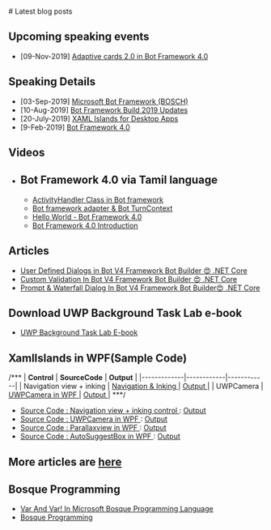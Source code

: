 
<BR>
<BR>
# Latest blog posts

## Upcoming speaking events
- [09-Nov-2019] <a href="https://www.meetup.com/DotNetBLR/events/264545071/?comment_table_id=505211227&comment_table_name=event_comment"> Adaptive cards 2.0 in Bot Framework 4.0 </a>

## Speaking Details<BR>
- [03-Sep-2019] <a href="https://github.com/rvinothrajendran/rvinothrajendran.github.io/blob/master/meetupinfo.md"> Microsoft Bot Framework (BOSCH) </a>
- [10-Aug-2019] <a href="https://www.meetup.com/DotNetBLR/events/262410498/">Bot Framework Build 2019 Updates</a>
- [20-July-2019] <a href="https://www.meetup.com/BDotNetUG/events/262892444/">XAML Islands for Desktop Apps</a>
- [9-Feb-2019] <a href="https://www.meetup.com/DotNetBLR/events/257654773/">Bot Framework 4.0</a>

## Videos<BR>
   - ## Bot Framework 4.0 via Tamil language<BR>    
     - <a href="https://www.youtube.com/watch?v=1BFN2LROmfo/">ActivityHandler Class in Bot framework</a>
     - <a href="https://www.youtube.com/watch?v=GQd8PWRK3Bs/">Bot framework adapter & Bot TurnContext</a>
     - <a href="https://www.youtube.com/watch?v=xR1hZKeWUTQ&t=417s/">Hello World - Bot Framework 4.0</a>
     - <a href="https://www.youtube.com/watch?v=81S3WJTRDxs&t=11s/">Bot Framework 4.0 Introduction</a>
  
## Articles<BR>
   - <a href="https://www.c-sharpcorner.com/article/create-userdefined-dialogs-in-bot-v4-framework-bot-builder-net-core">User Defined Dialogs in Bot V4 Framework Bot Builder 😍 .NET Core</a><BR>
   - <a href="https://www.c-sharpcorner.com/article/custom-validation-in-bot-v4-framework-bot-builder-net-core2"> Custom Validation In Bot V4 Framework Bot Builder 😍 .NET Core </a><BR>
   - <a href="https://www.c-sharpcorner.com/article/prompt-and-waterfall-dialog-in-bot-v4-framework-bot-builder-net-core">Prompt & Waterfall Dialog In Bot V4 Framework Bot Builder😍 .NET Core</a><BR>
   
## Download UWP Background Task Lab e-book<BR>
   - <a href="https://onedrive.live.com/view.aspx?cid=B1E8EE50CD44BF76&resid=B1E8EE50CD44BF76%21156681&canary=3wfTgnoOHOB6qxERymQCfkfn24wG2bFhnfBjlmxxD1Y%3D9&ithint=%2Epdf&open=true&app=WordPdf">UWP Background Task Lab E-book</a><BR>
   
## XamlIslands in WPF(Sample Code)<BR>
   
   /***
| __Control__ | __SourceCode__ | __Output__ |
|-------------|------------|------------|
| Navigation view + inking |  <a href="https://github.com/rvinothrajendran/XamlIslands/tree/master/XAMLNavView">Navigation & Inking </a>| <a href="https://twitter.com/vinothrajendran/status/1153681414375661569"> Output </a> |
| UWPCamera |  <a href="https://github.com/rvinothrajendran/XamlIslands/tree/master/UWPCameraInWPF"> UWPCamera in WPF </a>| <a href="https://twitter.com/marbtweeting/status/1155944113524449282"> Output </a> |
***/
   
   - <a href="https://github.com/rvinothrajendran/XamlIslands/tree/master/XAMLNavView">Source Code : Navigation view + inking control </a>
     : <a href="https://twitter.com/vinothrajendran/status/1153681414375661569"> Output </a>
   - <a href="https://github.com/rvinothrajendran/XamlIslands/tree/master/UWPCameraInWPF">Source Code : UWPCamera in WPF </a>
     : <a href="https://twitter.com/marbtweeting/status/1155944113524449282"> Output </a>
   - <a href="https://github.com/rvinothrajendran/XamlIslands/tree/master/WpfParallaxView">Source Code : Parallaxview in WPF </a>
     : <a href="https://twitter.com/vinothrajendran/status/1158382792662589440"> Output </a>
   - <a href="https://github.com/rvinothrajendran/XamlIslands/tree/master/AutoSuggestBoxinWPF">Source Code : AutoSuggestBox in WPF </a>
     : <a href="https://twitter.com/vinothrajendran/status/1178324166031728649"> Output </a>
     
## More articles are <a href="https://www.c-sharpcorner.com/members/vinoth-rajendran2"> here </a>

## Bosque Programming<BR>
   - <a href="https://www.c-sharpcorner.com/article/var-and-var-in-microsoft-bosque-programming-language">Var And Var! In Microsoft Bosque Programming Language</a><BR>
   - <a href="https://www.c-sharpcorner.com/article/welcome-bosque-programming-language/">Bosque Programming</a><BR>
